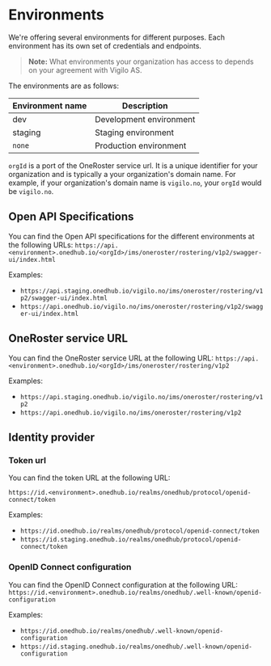 # Environments

We're offering several environments for different purposes. Each environment has its own set of credentials
and endpoints.

> **Note:** What environments your organization has access to depends on your agreement with Vigilo AS.

The environments are as follows:

| Environment name | Description             |
|------------------|-------------------------|
| dev              | Development environment |
| staging          | Staging environment     |
| `none`           | Production environment  |

`orgId` is a port of the OneRoster service url. It is a unique identifier for your organization and is typically a your
organization's domain name. For example, if your organization's domain name is `vigilo.no`, your `orgId` would be
`vigilo.no`.

## Open API Specifications

You can find the Open API specifications for the different environments at the following URLs:
`https://api.<environment>.onedhub.io/<orgId>/ims/oneroster/rostering/v1p2/swagger-ui/index.html`

Examples:

* `https://api.staging.onedhub.io/vigilo.no/ims/oneroster/rostering/v1p2/swagger-ui/index.html`
* `https://api.onedhub.io/vigilo.no/ims/oneroster/rostering/v1p2/swagger-ui/index.html`

## OneRoster service URL

You can find the OneRoster service URL at the following URL:
`https://api.<environment>.onedhub.io/<orgId>/ims/oneroster/rostering/v1p2`

Examples:

* `https://api.staging.onedhub.io/vigilo.no/ims/oneroster/rostering/v1p2`
* `https://api.onedhub.io/vigilo.no/ims/oneroster/rostering/v1p2`

## Identity provider

### Token url

You can find the token URL at the following URL:

`https://id.<environment>.onedhub.io/realms/onedhub/protocol/openid-connect/token`

Examples:

* `https://id.onedhub.io/realms/onedhub/protocol/openid-connect/token`
* `https://id.staging.onedhub.io/realms/onedhub/protocol/openid-connect/token`

### OpenID Connect configuration

You can find the OpenID Connect configuration at the following URL:
`https://id.<environment>.onedhub.io/realms/onedhub/.well-known/openid-configuration`

Examples:

* `https://id.onedhub.io/realms/onedhub/.well-known/openid-configuration`
* `https://id.staging.onedhub.io/realms/onedhub/.well-known/openid-configuration`

